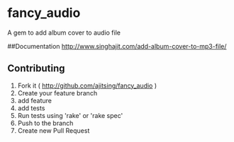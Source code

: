 # fancy_audio
A gem to add album cover to audio file

##Documentation
http://www.singhajit.com/add-album-cover-to-mp3-file/

## Contributing

1. Fork it ( http://github.com/ajitsing/fancy_audio )
2. Create your feature branch
3. add feature
4. add tests
4. Run tests using 'rake' or 'rake spec'
4. Push to the branch
5. Create new Pull Request
